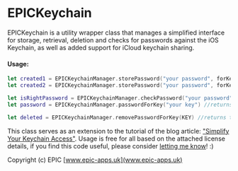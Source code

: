 # EPICKeychain

EPICKeychain is a utility wrapper class that manages a simplified interface for storage, retrieval, deletion and checks for passwords against the iOS Keychain, as well as added support for iCloud keychain sharing. 

#### Usage:
```swift
let created1 = EPICKeychainManager.storePassword("your password", forKey: "your key") //stores your password in the keychain for the key specified, returns true if password was succesfully stored. Can also be used to update you password in the keychain.
let created2 = EPICKeychainManager.storePassword("your password", forKey: "your key", iCloudAccessGroup: "com.yourcompany.yourapp") //stores your password in the icloud keychain for the key specified, returns true if password was succesfully stored. Can also be used to update you password in the keychain.

let isRightPassword = EPICKeychainManager.checkPassword("your password", forKey: "your key") //returns true if the key exists in the keychain and the passwords are equivalent
let password = EPICKeychainManager.passwordForKey("your key") //returns the stored password for your key, or nil if the key does not exist in the keychain

let deleted = EPICKeychainManager.removePasswordForKey(KEY) //returns true if the key/password combination was removed or not present in the keychain
```

This class serves as an extension to the tutorial of the blog article: ["Simplify Your Keychain Access"](http://epic-apps.uk/2016/03/06/simplify-your-keychain-access/). Usage is free for all based on the attached license details, if you find this code useful, please consider [letting me know](http://epic-apps.uk/contact/)! :)

Copyright (c) EPIC 
[www.epic-apps.uk](www.epic-apps.uk)